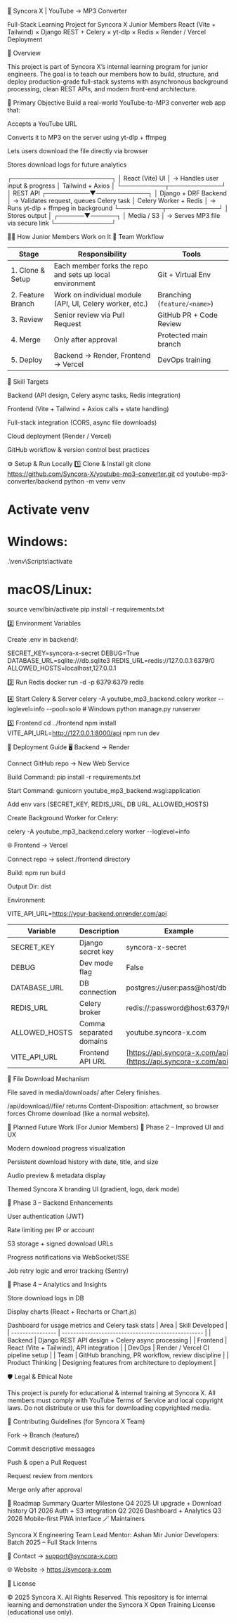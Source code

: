 🧠 Syncora X | YouTube → MP3 Converter

Full-Stack Learning Project for Syncora X Junior Members
React (Vite + Tailwind) × Django REST + Celery × yt-dlp × Redis × Render / Vercel Deployment

📘 Overview

This project is part of Syncora X’s internal learning program for junior engineers.
The goal is to teach our members how to build, structure, and deploy production-grade full-stack systems with asynchronous background processing, clean REST APIs, and modern front-end architecture.

🧩 Primary Objective
Build a real-world YouTube-to-MP3 converter web app that:

Accepts a YouTube URL

Converts it to MP3 on the server using yt-dlp + ffmpeg

Lets users download the file directly via browser

Stores download logs for future analytics

 ┌───────────────────────┐
 │   React (Vite) UI     │  →  Handles user input & progress
 │   Tailwind + Axios    │
 └──────────┬────────────┘
            │ REST API
 ┌──────────▼────────────┐
 │ Django + DRF Backend  │  →  Validates request, queues Celery task
 │ Celery Worker + Redis │  →  Runs yt-dlp + ffmpeg in background
 └──────────┬────────────┘
            │
        Stores output
            │
     ┌──────▼──────┐
     │ Media / S3  │  →  Serves MP3 file via secure link
     └─────────────┘

🧑‍💻 How Junior Members Work on It
🔹 Team Workflow

| Stage             | Responsibility                                           | Tools                        |
| ----------------- | -------------------------------------------------------- | ---------------------------- |
| 1. Clone & Setup  | Each member forks the repo and sets up local environment | Git + Virtual Env            |
| 2. Feature Branch | Work on individual module (API, UI, Celery worker, etc.) | Branching (`feature/<name>`) |
| 3. Review         | Senior review via Pull Request                           | GitHub PR + Code Review      |
| 4. Merge          | Only after approval                                      | Protected main branch        |
| 5. Deploy         | Backend → Render, Frontend → Vercel                      | DevOps training              |


🔹 Skill Targets

Backend (API design, Celery async tasks, Redis integration)

Frontend (Vite + Tailwind + Axios calls + state handling)

Full-stack integration (CORS, async file downloads)

Cloud deployment (Render / Vercel)

GitHub workflow & version control best practices

⚙️ Setup & Run Locally
1️⃣ Clone & Install
git clone https://github.com/Syncora-X/youtube-mp3-converter.git
cd youtube-mp3-converter/backend
python -m venv venv
# Activate venv
# Windows:
.\venv\Scripts\activate
# macOS/Linux:
source venv/bin/activate
pip install -r requirements.txt

2️⃣ Environment Variables

Create .env in backend/:

SECRET_KEY=syncora-x-secret
DEBUG=True
DATABASE_URL=sqlite:///db.sqlite3
REDIS_URL=redis://127.0.0.1:6379/0
ALLOWED_HOSTS=localhost,127.0.0.1

3️⃣ Run Redis
docker run -d -p 6379:6379 redis

4️⃣ Start Celery & Server
celery -A youtube_mp3_backend.celery worker --loglevel=info --pool=solo  # Windows
python manage.py runserver

5️⃣ Frontend
cd ../frontend
npm install
VITE_API_URL=http://127.0.0.1:8000/api npm run dev

🚀 Deployment Guide
🖥️ Backend → Render

Connect GitHub repo → New Web Service

Build Command: pip install -r requirements.txt

Start Command: gunicorn youtube_mp3_backend.wsgi:application

Add env vars (SECRET_KEY, REDIS_URL, DB URL, ALLOWED_HOSTS)

Create Background Worker for Celery:

celery -A youtube_mp3_backend.celery worker --loglevel=info

🌐 Frontend → Vercel

Connect repo → select /frontend directory

Build: npm run build

Output Dir: dist

Environment:

VITE_API_URL=https://your-backend.onrender.com/api


| Variable      | Description             | Example                                                        |
| ------------- | ----------------------- | -------------------------------------------------------------- |
| SECRET_KEY    | Django secret key       | syncora-x-secret                                               |
| DEBUG         | Dev mode flag           | False                                                          |
| DATABASE_URL  | DB connection           | postgres://user:pass@host/db                                   |
| REDIS_URL     | Celery broker           | redis://:password@host:6379/0                                  |
| ALLOWED_HOSTS | Comma separated domains | youtube.syncora-x.com                                          |
| VITE_API_URL  | Frontend API URL        | [https://api.syncora-x.com/api](https://api.syncora-x.com/api) |

💾 File Download Mechanism

File saved in media/downloads/ after Celery finishes.

/api/download/<id>/file/ returns Content-Disposition: attachment, so browser forces Chrome download (like a normal website).

🧩 Planned Future Work (For Junior Members)
🎯 Phase 2 – Improved UI and UX

Modern download progress visualization

Persistent download history with date, title, and size

Audio preview & metadata display

Themed Syncora X branding UI (gradient, logo, dark mode)

🎯 Phase 3 – Backend Enhancements

User authentication (JWT)

Rate limiting per IP or account

S3 storage + signed download URLs

Progress notifications via WebSocket/SSE

Job retry logic and error tracking (Sentry)

🎯 Phase 4 – Analytics and Insights

Store download logs in DB

Display charts (React + Recharts or Chart.js)

Dashboard for usage metrics and Celery task stats
| Area             | Skill Developed                                    |
| ---------------- | -------------------------------------------------- |
| Backend          | Django REST API design + Celery async processing   |
| Frontend         | React (Vite + Tailwind), API integration           |
| DevOps           | Render / Vercel CI pipeline setup                  |
| Team             | GitHub branching, PR workflow, review discipline   |
| Product Thinking | Designing features from architecture to deployment |

🛡️ Legal & Ethical Note

This project is purely for educational & internal training at Syncora X.
All members must comply with YouTube Terms of Service and local copyright laws.
Do not distribute or use this for downloading copyrighted media.

🤝 Contributing Guidelines (for Syncora X Team)

Fork → Branch (feature/<yourname>)

Commit descriptive messages

Push & open a Pull Request

Request review from mentors

Merge only after approval

🧭 Roadmap Summary
Quarter	Milestone
Q4 2025	UI upgrade + Download history
Q1 2026	Auth + S3 integration
Q2 2026	Dashboard + Analytics
Q3 2026	Mobile-first PWA interface
🪄 Maintainers

Syncora X Engineering Team
Lead Mentor: Ashan Mir
Junior Developers: Batch 2025 – Full Stack Interns

📧 Contact → support@syncora-x.com

🌐 Website → https://syncora-x.com

📜 License

© 2025 Syncora X. All Rights Reserved.
This repository is for internal learning and demonstration under the Syncora X Open Training License (educational use only).

